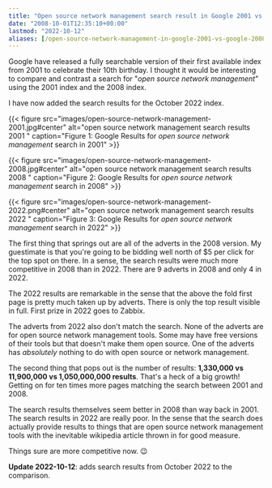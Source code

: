 ```yaml
---
title: "Open source network management search result in Google 2001 vs Google 2008 vs Google 2022"
date: "2008-10-01T12:35:10+00:00"
lastmod: "2022-10-12"
aliases: [/open-source-network-management-in-google-2001-vs-google-2008/]
---
```


Google have released a fully searchable version of their first available index from 2001 to celebrate their 10th birthday. I thought it would be interesting to compare and contrast a search for "*open source network management*" using the 2001 index and the 2008 index.

I have now added the search results for the October 2022 index.

{{< figure src="images/open-source-network-management-2001.jpg#center"
    alt="open source network management search results 2001 "
    caption="Figure 1: Google Results for *open source network management* search in 2001" >}}

{{< figure src="images/open-source-network-management-2008.jpg#center"
    alt="open source network management search results 2008 "
    caption="Figure 2: Google Results for *open source network management* search in 2008" >}}

{{< figure src="images/open-source-network-management-2022.png#center"
    alt="open source network management search results 2022 "
    caption="Figure 3: Google Results for *open source network management* search in 2022" >}}

The first thing that springs out are all of the adverts in the 2008 version. My guestimate is that you're going to be bidding well north of $5 per click for the top spot on there. In a sense, the search results were much more competitive in 2008 than in 2022. There are 9 adverts in 2008 and only 4 in 2022.

The 2022 results are remarkable in the sense that the above the fold first page is pretty much taken up by adverts. There is only the top result visible in full. First prize in 2022 goes to Zabbix.

The adverts from 2022 also don't match the search. None of the adverts are for open source network management tools. Some may have free versions of their tools but that doesn't make them open source. One of the adverts has *absolutely* nothing to do with open source or network management.

The second thing that pops out is the number of results: **1,330,000 vs 11,900,000 vs 1,050,000,000 results**. That's a heck of a big growth! Getting on for ten times more pages matching the search between 2001 and 2008.

The search results themselves seem better in 2008 than way back in 2001. The search results in 2022 are really poor. In the sense that the search does actually provide results to things that are open source network management tools with the inevitable wikipedia article thrown in for good measure.

Things sure are more competitive now. :wink:

**Update 2022-10-12**: adds search results from October 2022 to the comparison.
